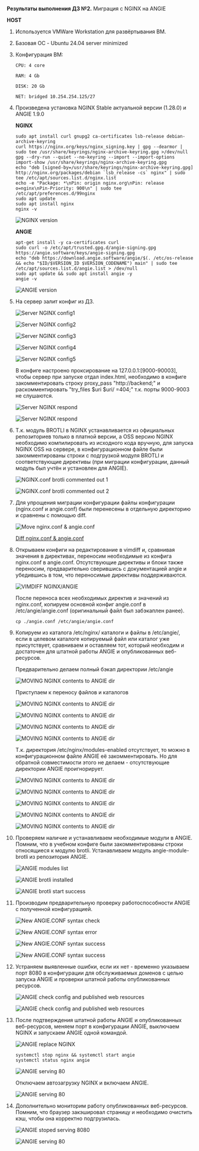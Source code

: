 **Результаты выполнения ДЗ №2.**
Миграция с NGINX на ANGIE

**HOST**
1. Используется VMWare Workstation для развёртывания ВМ.
2. Базовая ОС - Ubuntu 24.04 server minimized
3. Конфигурация ВМ:

   ```
   CPU: 4 core

   RAM: 4 Gb

   DISK: 20 Gb

   NET: bridged 10.254.254.125/27
   ```
   
4. Произведена установка NGINX Stable актуальной версии (1.28.0) и ANGIE 1.9.0

   **NGINX**
   ```
   sudo apt install curl gnupg2 ca-certificates lsb-release debian-archive-keyring
   curl https://nginx.org/keys/nginx_signing.key | gpg --dearmor | sudo tee /usr/share/keyrings/nginx-archive-keyring.gpg >/dev/null
   gpg --dry-run --quiet --no-keyring --import --import-options import-show /usr/share/keyrings/nginx-archive-keyring.gpg
   echo "deb [signed-by=/usr/share/keyrings/nginx-archive-keyring.gpg] http://nginx.org/packages/debian `lsb_release -cs` nginx" | sudo tee /etc/apt/sources.list.d/nginx.list
   echo -e "Package: *\nPin: origin nginx.org\nPin: release o=nginx\nPin-Priority: 900\n" | sudo tee /etc/apt/preferences.d/99nginx
   sudo apt update
   sudo apt install nginx
   nginx -v
   ```
   ![NGINX version](https://github.com/ViperOGrind/OTUS_STUDY/blob/main/4.%20Миграция%20с%20Nginx%20на%20Angie%20ДЗ/Artifacts/HOST/NGINX_v.png)

   **ANGIE**
   ```
   apt-get install -y ca-certificates curl
   sudo curl -o /etc/apt/trusted.gpg.d/angie-signing.gpg https://angie.software/keys/angie-signing.gpg
   echo "deb https://download.angie.software/angie/$(. /etc/os-release && echo "$ID/$VERSION_ID $VERSION_CODENAME") main" | sudo tee /etc/apt/sources.list.d/angie.list > /dev/null
   sudo apt update && sudo apt install angie -y
   angie -v
   ```
   ![ANGIE version](https://github.com/ViperOGrind/OTUS_STUDY/blob/main/4.%20Миграция%20с%20Nginx%20на%20Angie%20ДЗ/Artifacts/HOST/ANGIE_v.png)
   
5. На сервер залит конфиг из ДЗ.
    
   ![Server NGINX config1](https://github.com/ViperOGrind/OTUS_STUDY/blob/main/4.%20Миграция%20с%20Nginx%20на%20Angie%20ДЗ/Artifacts/HOST/NGINX_study_conf1.png)

   ![Server NGINX config2](https://github.com/ViperOGrind/OTUS_STUDY/blob/main/4.%20Миграция%20с%20Nginx%20на%20Angie%20ДЗ/Artifacts/HOST/NGINX_study_conf2.png)

   ![Server NGINX config3](https://github.com/ViperOGrind/OTUS_STUDY/blob/main/4.%20Миграция%20с%20Nginx%20на%20Angie%20ДЗ/Artifacts/HOST/NGINX_study_conf3.png)

   ![Server NGINX config4](https://github.com/ViperOGrind/OTUS_STUDY/blob/main/4.%20Миграция%20с%20Nginx%20на%20Angie%20ДЗ/Artifacts/HOST/NGINX_study_conf4.png)

   ![Server NGINX config5](https://github.com/ViperOGrind/OTUS_STUDY/blob/main/4.%20Миграция%20с%20Nginx%20на%20Angie%20ДЗ/Artifacts/HOST/NGINX_study_conf5.png)

   В конфиге настроено проксирование на 127.0.0.1:\[9000-90003\], чтобы сервер при запуске отдал index.html, необходимо в конфиге закомментировать строку proxy_pass "http:\/\/backend;"
   и раскомментировать "try_files $uri $uri/ =404;" т.к. порты 9000-9003 не слушаются.

   ![Server NGINX respond](https://github.com/ViperOGrind/OTUS_STUDY/blob/main/4.%20Миграция%20с%20Nginx%20на%20Angie%20ДЗ/Artifacts/HOST/NGINX_conf_serve_index.html.png)

   ![Server NGINX respond](https://github.com/ViperOGrind/OTUS_STUDY/blob/main/4.%20Миграция%20с%20Nginx%20на%20Angie%20ДЗ/Artifacts/HOST/NGINX_test_web.png)

6. Т.к. модуль BROTLI в NGINX устанавливается из официальных репозиториев только в платной версии, а OSS версию NGINX необходимо компилировать из исходного кода вручную, для запуска NGINX OSS на сервере,
   в конфигурационном файле были закомментированы строки с подгрузкой модуля BROTLI и соответствующие директивы (при миграции конфигурации, данный модуль был учтён и установлен для ANGIE).
   
   ![NGINX.conf brotli commented out 1](https://github.com/ViperOGrind/OTUS_STUDY/blob/main/4.%20Миграция%20с%20Nginx%20на%20Angie%20ДЗ/Artifacts/HOST/NGINX_conf_brotli1.png)
   
   ![NGINX.conf brotli commented out 2](https://github.com/ViperOGrind/OTUS_STUDY/blob/main/4.%20Миграция%20с%20Nginx%20на%20Angie%20ДЗ/Artifacts/HOST/NGINX_conf_brotli2.png)
   
7. Для упрощения миграции конфигурации файлы конфигурации (nginx.conf и angie.conf) были перенесены в отдельную директорию и сравнены с помощью diff.
    
   ![Move nginx.conf & angie.conf](https://github.com/ViperOGrind/OTUS_STUDY/blob/main/4.%20Миграция%20с%20Nginx%20на%20Angie%20ДЗ/Artifacts/HOST/nginx.conf-angie.conf.png)

   [Diff nginx.conf & angie.conf](https://github.com/ViperOGrind/OTUS_STUDY/blob/main/4.%20Миграция%20с%20Nginx%20на%20Angie%20ДЗ/Artifacts/HOST/nginx.conf-angie.conf_diff.txt)
   
8. Открываем конфиги на редактирование в vimdiff и, сравнивая значения в директивах, переносим необходимые из конфига nginx.conf в angie.conf. Отсутствующие директивы и блоки также переносим, предварительно
    сверившись с документацией angie и убедившись в том, что переносимые директивы поддерживаются.
    
    ![VIMDIFF NGINX/ANGIE](https://github.com/ViperOGrind/OTUS_STUDY/blob/main/4.%20Миграция%20с%20Nginx%20на%20Angie%20ДЗ/Artifacts/HOST/nginx.conf-angie.conf_vimdiff.png)

   После переноса всех необходимых директив и значений из nginx.conf, копируем основной конфиг angie.conf в /etc/angie/angie.conf (оригинальный файл был забэкаплен ранее).

   ```
   cp ./angie.conf /etc/angie/angie.conf
   ```
    
9. Копируем из каталога /etc/nginx/ каталоги и файлы в /etc/angie/, если в целевом каталоге копируемый файл или каталог уже присутствует, сравниваем и оставляем тот, который необходим и достаточен для штатной
    работы ANGIE и опубликованных веб-ресурсов.

    Предварительно делаем полный бэкап директории /etc/angie

    ![MOVING NGINX contents to ANGIE dir](https://github.com/ViperOGrind/OTUS_STUDY/blob/main/4.%20Миграция%20с%20Nginx%20на%20Angie%20ДЗ/Artifacts/HOST/ANGIE_fullbackup.png)

    Приступаем к переносу файлов и каталогов

    ![MOVING NGINX contents to ANGIE dir](https://github.com/ViperOGrind/OTUS_STUDY/blob/main/4.%20Миграция%20с%20Nginx%20на%20Angie%20ДЗ/Artifacts/HOST/nginx.conf-angie.conf_mime.types.png)

    ![MOVING NGINX contents to ANGIE dir](https://github.com/ViperOGrind/OTUS_STUDY/blob/main/4.%20Миграция%20с%20Nginx%20на%20Angie%20ДЗ/Artifacts/HOST/nginx.conf-angie.conf_mime.types_diff.png)

    ![MOVING NGINX contents to ANGIE dir](https://github.com/ViperOGrind/OTUS_STUDY/blob/main/4.%20Миграция%20с%20Nginx%20на%20Angie%20ДЗ/Artifacts/HOST/ANGIE_cp_mime.types.png)

    ![MOVING NGINX contents to ANGIE dir](https://github.com/ViperOGrind/OTUS_STUDY/blob/main/4.%20Миграция%20с%20Nginx%20на%20Angie%20ДЗ/Artifacts/HOST/ANGIE_snippets.png)

    Т.к. директория /etc/nginx/modules-enabled отсутствует, то можно в конфигурационном файле ANGIE её закомментировать. Но для обратной совместимости этого не делаем - отсутствующие директории ANGIE проигнорирует.

    ![MOVING NGINX contents to ANGIE dir](https://github.com/ViperOGrind/OTUS_STUDY/blob/main/4.%20Миграция%20с%20Nginx%20на%20Angie%20ДЗ/Artifacts/HOST/ANGIE_modules-ena.png)

    ![MOVING NGINX contents to ANGIE dir](https://github.com/ViperOGrind/OTUS_STUDY/blob/main/4.%20Миграция%20с%20Nginx%20на%20Angie%20ДЗ/Artifacts/HOST/ANGIE_sites-ena.png)

    ![MOVING NGINX contents to ANGIE dir](https://github.com/ViperOGrind/OTUS_STUDY/blob/main/4.%20Миграция%20с%20Nginx%20на%20Angie%20ДЗ/Artifacts/HOST/ANGIE_fastcgi2.png)
    
    ![MOVING NGINX contents to ANGIE dir](https://github.com/ViperOGrind/OTUS_STUDY/blob/main/4.%20Миграция%20с%20Nginx%20на%20Angie%20ДЗ/Artifacts/HOST/ANGIE_fastcgi1.png)

    ![MOVING NGINX contents to ANGIE dir](https://github.com/ViperOGrind/OTUS_STUDY/blob/main/4.%20Миграция%20с%20Nginx%20на%20Angie%20ДЗ/Artifacts/HOST/NGINX_ANGIE_transfer_files.png)
    
10. Проверяем наличие и устанавливаем необходимые модули в ANGIE. Помним, что в учебном конфиге были закомментированы строки относящиеся к модулю brotli. Устанавливаем модуль angie-module-brotli из репозитория
    ANGIE.
    
    ![ANGIE modules list](https://github.com/ViperOGrind/OTUS_STUDY/blob/main/4.%20Миграция%20с%20Nginx%20на%20Angie%20ДЗ/Artifacts/HOST/ANGIE_module-brotli.png)
    
    ![ANGIE brotli installed](https://github.com/ViperOGrind/OTUS_STUDY/blob/main/4.%20Миграция%20с%20Nginx%20на%20Angie%20ДЗ/Artifacts/HOST/ANGIE_module-brotli_installed.png)
    
    ![ANGIE brotli start success](https://github.com/ViperOGrind/OTUS_STUDY/blob/main/4.%20Миграция%20с%20Nginx%20на%20Angie%20ДЗ/Artifacts/HOST/ANGIE_module-brotli_launch_success.png)
    
11. Производим предварительную проверку работоспособности ANGIE с полученной конфигурацией.
    
    ![New ANGIE.CONF syntax check](https://github.com/ViperOGrind/OTUS_STUDY/blob/main/4.%20Миграция%20с%20Nginx%20на%20Angie%20ДЗ/Artifacts/HOST/ANGIE_test_error.png)

    ![New ANGIE.CONF syntax error](https://github.com/ViperOGrind/OTUS_STUDY/blob/main/4.%20Миграция%20с%20Nginx%20на%20Angie%20ДЗ/Artifacts/HOST/ANGIE_test_error_typo.png)

    ![New ANGIE.CONF syntax success](https://github.com/ViperOGrind/OTUS_STUDY/blob/main/4.%20Миграция%20с%20Nginx%20на%20Angie%20ДЗ/Artifacts/HOST/ANGIE_test_success.png)

    ![New ANGIE.CONF syntax success](https://github.com/ViperOGrind/OTUS_STUDY/blob/main/4.%20Миграция%20с%20Nginx%20на%20Angie%20ДЗ/Artifacts/HOST/ANGIE_launch_success.png)
    
12. Устраняем выявленные ошибки, если их нет - временно указываем порт 8080 в конфигурации для обслуживаемых доменов с целью запуска ANGIE и проверки штатной работы опубликованных ресурсов.
    
    ![ANGIE check config and published web resources](https://github.com/ViperOGrind/OTUS_STUDY/blob/main/4.%20Миграция%20с%20Nginx%20на%20Angie%20ДЗ/Artifacts/HOST/ANGIE_port_change_for_test.png)

    ![ANGIE check config and published web resources](https://github.com/ViperOGrind/OTUS_STUDY/blob/main/4.%20Миграция%20с%20Nginx%20на%20Angie%20ДЗ/Artifacts/HOST/ANGIE_test_web.png)
    
13. После подтверждения штатной работы ANGIE и опубликованных веб-ресурсов, меняем порт в конфигурации ANGIE, выключаем NGINX и запускаем ANGIE одной командой.
    
    ![ANGIE replace NGINX](https://github.com/ViperOGrind/OTUS_STUDY/blob/main/4.%20Миграция%20с%20Nginx%20на%20Angie%20ДЗ/Artifacts/HOST/Switch_NGINX_to_ANGIE.png)

    ```
    systemctl stop nginx && systemctl start angie
    systemctl status nginx angie
    ```

    ![ANGIE serving 80](https://github.com/ViperOGrind/OTUS_STUDY/blob/main/4.%20Миграция%20с%20Nginx%20на%20Angie%20ДЗ/Artifacts/HOST/ANGIE_80_serving.png)

    Отключаем автозагрузку NGINX и включаем ANGIE.

    ![ANGIE serving 80](https://github.com/ViperOGrind/OTUS_STUDY/blob/main/4.%20Миграция%20с%20Nginx%20на%20Angie%20ДЗ/Artifacts/HOST/Switch_NGINX_to_ANGIE_final.png)
    
14. Дополнительно мониторим работу опубликованных веб-ресурсов. Помним, что браузер закэшировал страницу и необходимо очистить кэш, чтобы она корректно подгрузилась.

    ![ANGIE stoped serving 8080](https://github.com/ViperOGrind/OTUS_STUDY/blob/main/4.%20Миграция%20с%20Nginx%20на%20Angie%20ДЗ/Artifacts/HOST/ANGIE_8080_not_responding.png)

    ![ANGIE serving 80](https://github.com/ViperOGrind/OTUS_STUDY/blob/main/4.%20Миграция%20с%20Nginx%20на%20Angie%20ДЗ/Artifacts/HOST/ANGIE_80_serving.png)
